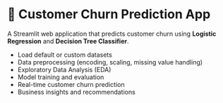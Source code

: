 # 📱 Customer Churn Prediction App

A Streamlit web application that predicts customer churn using **Logistic Regression** and **Decision Tree Classifier**.
- Load default or custom datasets
- Data preprocessing (encoding, scaling, missing value handling)
- Exploratory Data Analysis (EDA)
- Model training and evaluation
- Real-time customer churn prediction
- Business insights and recommendations


